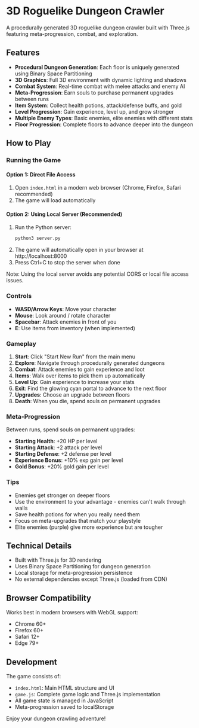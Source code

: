 # 3D Roguelike Dungeon Crawler

A procedurally generated 3D roguelike dungeon crawler built with Three.js featuring meta-progression, combat, and exploration.

## Features

- **Procedural Dungeon Generation**: Each floor is uniquely generated using Binary Space Partitioning
- **3D Graphics**: Full 3D environment with dynamic lighting and shadows
- **Combat System**: Real-time combat with melee attacks and enemy AI
- **Meta-Progression**: Earn souls to purchase permanent upgrades between runs
- **Item System**: Collect health potions, attack/defense buffs, and gold
- **Level Progression**: Gain experience, level up, and grow stronger
- **Multiple Enemy Types**: Basic enemies, elite enemies with different stats
- **Floor Progression**: Complete floors to advance deeper into the dungeon

## How to Play

### Running the Game

#### Option 1: Direct File Access
1. Open `index.html` in a modern web browser (Chrome, Firefox, Safari recommended)
2. The game will load automatically

#### Option 2: Using Local Server (Recommended)
1. Run the Python server:
   ```bash
   python3 server.py
   ```
2. The game will automatically open in your browser at http://localhost:8000
3. Press Ctrl+C to stop the server when done

Note: Using the local server avoids any potential CORS or local file access issues.

### Controls

- **WASD/Arrow Keys**: Move your character
- **Mouse**: Look around / rotate character
- **Spacebar**: Attack enemies in front of you
- **E**: Use items from inventory (when implemented)

### Gameplay

1. **Start**: Click "Start New Run" from the main menu
2. **Explore**: Navigate through procedurally generated dungeons
3. **Combat**: Attack enemies to gain experience and loot
4. **Items**: Walk over items to pick them up automatically
5. **Level Up**: Gain experience to increase your stats
6. **Exit**: Find the glowing cyan portal to advance to the next floor
7. **Upgrades**: Choose an upgrade between floors
8. **Death**: When you die, spend souls on permanent upgrades

### Meta-Progression

Between runs, spend souls on permanent upgrades:
- **Starting Health**: +20 HP per level
- **Starting Attack**: +2 attack per level
- **Starting Defense**: +2 defense per level
- **Experience Bonus**: +10% exp gain per level
- **Gold Bonus**: +20% gold gain per level

### Tips

- Enemies get stronger on deeper floors
- Use the environment to your advantage - enemies can't walk through walls
- Save health potions for when you really need them
- Focus on meta-upgrades that match your playstyle
- Elite enemies (purple) give more experience but are tougher

## Technical Details

- Built with Three.js for 3D rendering
- Uses Binary Space Partitioning for dungeon generation
- Local storage for meta-progression persistence
- No external dependencies except Three.js (loaded from CDN)

## Browser Compatibility

Works best in modern browsers with WebGL support:
- Chrome 60+
- Firefox 60+
- Safari 12+
- Edge 79+

## Development

The game consists of:
- `index.html`: Main HTML structure and UI
- `game.js`: Complete game logic and Three.js implementation
- All game state is managed in JavaScript
- Meta-progression saved to localStorage

Enjoy your dungeon crawling adventure!